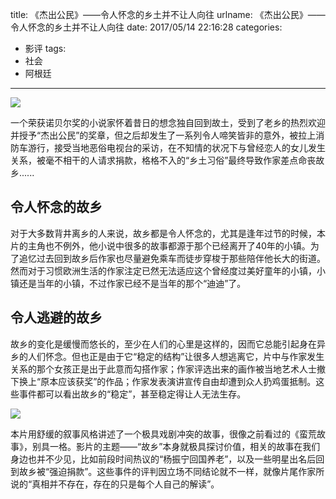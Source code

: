 title: 《杰出公民》——令人怀念的乡土并不让人向往
urlname: 《杰出公民》——令人怀念的乡土并不让人向往
date: 2017/05/14 22:16:28
categories:
- 影评
tags:
- 社会
- 阿根廷

---
![](https://image.covertness.cn/jiechugongmin_p2455542069.jpg)

一个荣获诺贝尔奖的小说家怀着昔日的想念独自回到故土，受到了老乡的热烈欢迎并授予“杰出公民”的奖章，但之后却发生了一系列令人啼笑皆非的意外，被拉上消防车游行，接受当地恶俗电视台的采访，在不知情的状况下与曾经恋人的女儿发生关系，被毫不相干的人请求捐款，格格不入的“乡土习俗”最终导致作家差点命丧故乡......

<!-- more -->

## 令人怀念的故乡
对于大多数背井离乡的人来说，故乡都是令人怀念的，尤其是逢年过节的时候，本片的主角也不例外，他小说中很多的故事都源于那个已经离开了40年的小镇。为了追忆过去回到故乡后作家也尽量避免乘车而徒步穿梭于那些陪伴他长大的街道。然而对于习惯欧洲生活的作家注定已然无法适应这个曾经度过美好童年的小镇，小镇还是当年的小镇，不过作家已经不是当年的那个“迪迪”了。

## 令人逃避的故乡
故乡的变化是缓慢而悠长的，至少在人们的心里是这样的，因而它总能引起身在异乡的人们怀念。但也正是由于它“稳定的结构”让很多人想逃离它，片中与作家发生关系的那个女孩正是出于此意而勾搭作家；作家评选出来的画作被当地艺术人士撤下换上“原本应该获奖”的作品；作家发表演讲宣传自由却遭到众人扔鸡蛋抵制。这些事件都可以看出故乡的“稳定”，甚至稳定得让人无法生存。

![](https://image.covertness.cn/jiechugongmin_p2456442794.jpg)

本片用舒缓的叙事风格讲述了一个极具戏剧冲突的故事，很像之前看过的《蛮荒故事》，别具一格。影片的主题——“故乡”本身就极具探讨价值，相关的故事在我们身边也并不少见，比如前段时间热议的“杨振宁回国养老”，以及一些明星出名后回到故乡被“强迫捐款”。这些事件的评判因立场不同结论就不一样，就像片尾作家所说的“真相并不存在，存在的只是每个人自己的解读”。
